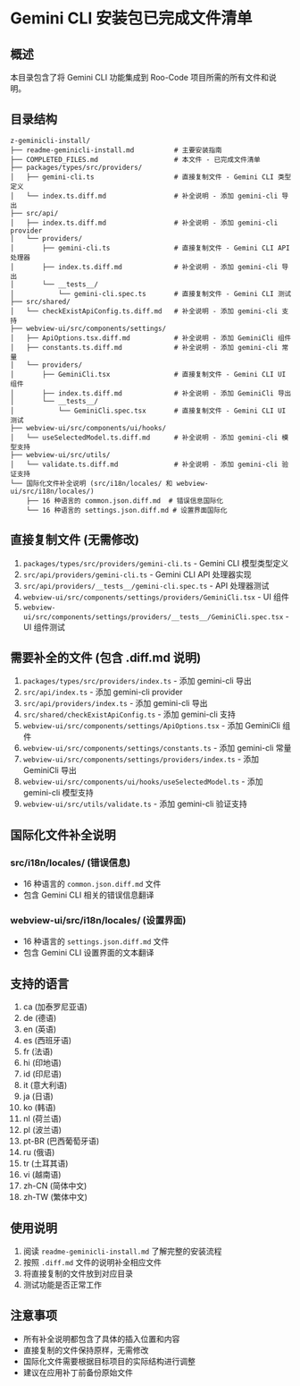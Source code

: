 # Gemini CLI 安装包已完成文件清单

## 概述

本目录包含了将 Gemini CLI 功能集成到 Roo-Code 项目所需的所有文件和说明。

## 目录结构

```
z-geminicli-install/
├── readme-geminicli-install.md          # 主要安装指南
├── COMPLETED_FILES.md                   # 本文件 - 已完成文件清单
├── packages/types/src/providers/
│   ├── gemini-cli.ts                    # 直接复制文件 - Gemini CLI 类型定义
│   └── index.ts.diff.md                 # 补全说明 - 添加 gemini-cli 导出
├── src/api/
│   ├── index.ts.diff.md                 # 补全说明 - 添加 gemini-cli provider
│   └── providers/
│       ├── gemini-cli.ts                # 直接复制文件 - Gemini CLI API 处理器
│       ├── index.ts.diff.md             # 补全说明 - 添加 gemini-cli 导出
│       └── __tests__/
│           └── gemini-cli.spec.ts       # 直接复制文件 - Gemini CLI 测试
├── src/shared/
│   └── checkExistApiConfig.ts.diff.md   # 补全说明 - 添加 gemini-cli 支持
├── webview-ui/src/components/settings/
│   ├── ApiOptions.tsx.diff.md           # 补全说明 - 添加 GeminiCli 组件
│   ├── constants.ts.diff.md             # 补全说明 - 添加 gemini-cli 常量
│   └── providers/
│       ├── GeminiCli.tsx                # 直接复制文件 - Gemini CLI UI 组件
│       ├── index.ts.diff.md             # 补全说明 - 添加 GeminiCli 导出
│       └── __tests__/
│           └── GeminiCli.spec.tsx       # 直接复制文件 - Gemini CLI UI 测试
├── webview-ui/src/components/ui/hooks/
│   └── useSelectedModel.ts.diff.md      # 补全说明 - 添加 gemini-cli 模型支持
├── webview-ui/src/utils/
│   └── validate.ts.diff.md              # 补全说明 - 添加 gemini-cli 验证支持
└── 国际化文件补全说明 (src/i18n/locales/ 和 webview-ui/src/i18n/locales/)
    ├── 16 种语言的 common.json.diff.md  # 错误信息国际化
    └── 16 种语言的 settings.json.diff.md # 设置界面国际化
```

## 直接复制文件 (无需修改)

1. `packages/types/src/providers/gemini-cli.ts` - Gemini CLI 模型类型定义
2. `src/api/providers/gemini-cli.ts` - Gemini CLI API 处理器实现
3. `src/api/providers/__tests__/gemini-cli.spec.ts` - API 处理器测试
4. `webview-ui/src/components/settings/providers/GeminiCli.tsx` - UI 组件
5. `webview-ui/src/components/settings/providers/__tests__/GeminiCli.spec.tsx` - UI 组件测试

## 需要补全的文件 (包含 .diff.md 说明)

1. `packages/types/src/providers/index.ts` - 添加 gemini-cli 导出
2. `src/api/index.ts` - 添加 gemini-cli provider
3. `src/api/providers/index.ts` - 添加 gemini-cli 导出
4. `src/shared/checkExistApiConfig.ts` - 添加 gemini-cli 支持
5. `webview-ui/src/components/settings/ApiOptions.tsx` - 添加 GeminiCli 组件
6. `webview-ui/src/components/settings/constants.ts` - 添加 gemini-cli 常量
7. `webview-ui/src/components/settings/providers/index.ts` - 添加 GeminiCli 导出
8. `webview-ui/src/components/ui/hooks/useSelectedModel.ts` - 添加 gemini-cli 模型支持
9. `webview-ui/src/utils/validate.ts` - 添加 gemini-cli 验证支持

## 国际化文件补全说明

### src/i18n/locales/ (错误信息)

- 16 种语言的 `common.json.diff.md` 文件
- 包含 Gemini CLI 相关的错误信息翻译

### webview-ui/src/i18n/locales/ (设置界面)

- 16 种语言的 `settings.json.diff.md` 文件
- 包含 Gemini CLI 设置界面的文本翻译

## 支持的语言

1. ca (加泰罗尼亚语)
2. de (德语)
3. en (英语)
4. es (西班牙语)
5. fr (法语)
6. hi (印地语)
7. id (印尼语)
8. it (意大利语)
9. ja (日语)
10. ko (韩语)
11. nl (荷兰语)
12. pl (波兰语)
13. pt-BR (巴西葡萄牙语)
14. ru (俄语)
15. tr (土耳其语)
16. vi (越南语)
17. zh-CN (简体中文)
18. zh-TW (繁体中文)

## 使用说明

1. 阅读 `readme-geminicli-install.md` 了解完整的安装流程
2. 按照 `.diff.md` 文件的说明补全相应文件
3. 将直接复制的文件放到对应目录
4. 测试功能是否正常工作

## 注意事项

- 所有补全说明都包含了具体的插入位置和内容
- 直接复制的文件保持原样，无需修改
- 国际化文件需要根据目标项目的实际结构进行调整
- 建议在应用补丁前备份原始文件
